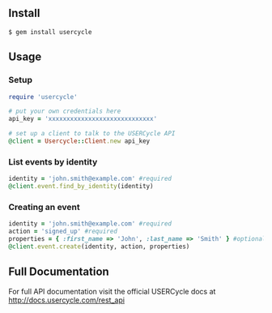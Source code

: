 ## Install

```
$ gem install usercycle
```

## Usage

### Setup

``` ruby
require 'usercycle'

# put your own credentials here
api_key = 'xxxxxxxxxxxxxxxxxxxxxxxxxxxxx'

# set up a client to talk to the USERCycle API
@client = Usercycle::Client.new api_key
```

###  List events by identity

```ruby
identity = 'john.smith@example.com' #required
@client.event.find_by_identity(identity)
```

### Creating an event

```ruby
identity = 'john.smith@example.com' #required
action = 'signed_up' #required
properties = { :first_name => 'John', :last_name => 'Smith' } #optional
@client.event.create(identity, action, properties)
```

## Full Documentation

For full API documentation visit the official USERCycle docs at http://docs.usercycle.com/rest_api